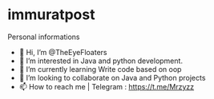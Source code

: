 # immuratpost
Personal informations
- 👋 Hi, I’m @TheEyeFloaters
- 👀 I’m interested in Java and python development.
- 🌱 I’m currently learning Write code based on oop
- 💞️ I’m looking to collaborate on Java and Python projects
- 📫 How to reach me | Telegram : https://t.me/Mrzyzz
